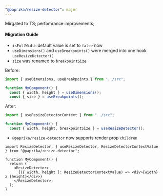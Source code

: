 ```yaml
---
"@paprika/resize-detector": major
---
```


Mirgated to TS; perfomrance improvements;

#### Migration Guide

- `isFullWidth` default value is set to `false` now
- `useDimensions()` and `useBreakpoints()` were merged into one hook `useResizeDetector()`
- `size` was renamed to `breakpointSize`

Before:

```js
import { useDimensions, useBreakpoints } from "../src";

function MyComponent() {
  const { width, height } = useDimensions();
  const { size } = useBreakpoints();

```

After:

```ts
import { useResizeDetectorContext } from "../src";

function MyComponent() {
  const { width, height, breakpointSize } = useResizeDetector();
```

- `@paprika/resize-detector` now supports render prop `children`

```tsx
import ResizeDetector, { useResizeDetector, ResizeDetectorContextValue } from "@paprika/resize-detector";

function MyComponent() {
  return (
    <ResizeDetector>
      {({ width, height }: ResizeDetectorContextValue) => <div>{width} x {height}</div>}
    </ResizeDetector>;
  );
}
```
